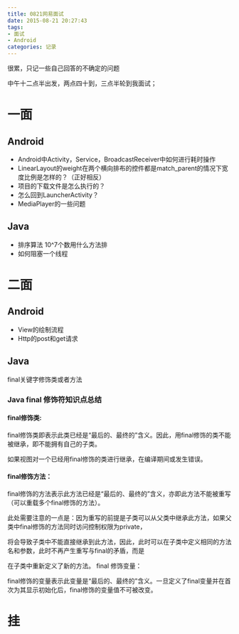 ```yaml
---
title: 0821网易面试
date: 2015-08-21 20:27:43
tags: 
- 面试
- Android
categories: 记录
---
```


很累，只记一些自己回答的不确定的问题

中午十二点半出发，两点四十到，三点半轮到我面试；
# 一面
## Android
* Android中Activity，Service，BroadcastReceiver中如何进行耗时操作
* LinearLayout的weight在两个横向排布的控件都是match_parent的情况下宽度比例是怎样的？（正好相反）
* 项目的下载文件是怎么执行的？
* 怎么回到LauncherActivity？
* MediaPlayer的一些问题
## Java
* 排序算法 10^7个数用什么方法排
* 如何阻塞一个线程

<!--more-->
# 二面
## Android
* View的绘制流程
* Http的post和get请求
## Java
final关键字修饰类或者方法
### Java final 修饰符知识点总结
#### final修饰类:

final修饰类即表示此类已经是“最后的、最终的”含义。因此，用final修饰的类不能被继承，即不能拥有自己的子类。

如果视图对一个已经用final修饰的类进行继承，在编译期间或发生错误。

#### final修饰方法：

final修饰的方法表示此方法已经是“最后的、最终的”含义，亦即此方法不能被重写（可以重载多个final修饰的方法）。

此处需要注意的一点是：因为重写的前提是子类可以从父类中继承此方法，如果父类中final修饰的方法同时访问控制权限为private，

将会导致子类中不能直接继承到此方法，因此，此时可以在子类中定义相同的方法名和参数，此时不再产生重写与final的矛盾，而是

在子类中重新定义了新的方法。
final 修饰变量：

final修饰的变量表示此变量是“最后的、最终的”含义。一旦定义了final变量并在首次为其显示初始化后，final修饰的变量值不可被改变。


# 挂